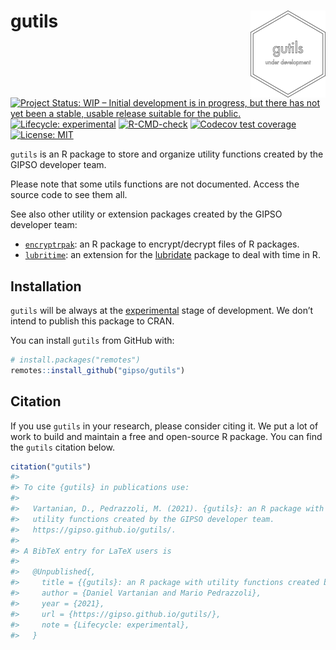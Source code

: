 
<!-- README.md is generated from README.Rmd. Please edit that file -->

# gutils <a href='https://gipso.github.io/gutils'><img src='man/figures/logo.png' align="right" height="139" /></a>

<!-- badges: start -->

[![Project Status: WIP – Initial development is in progress, but there
has not yet been a stable, usable release suitable for the
public.](https://www.repostatus.org/badges/latest/wip.svg)](https://www.repostatus.org/#wip)
[![Lifecycle:
experimental](https://img.shields.io/badge/lifecycle-experimental-orange.svg)](https://lifecycle.r-lib.org/articles/stages.html#experimental)
[![R-CMD-check](https://github.com/gipso/gutils/workflows/R-CMD-check/badge.svg)](https://github.com/gipso/gutils/actions)
[![Codecov test
coverage](https://codecov.io/gh/gipso/gutils/branch/main/graph/badge.svg)](https://codecov.io/gh/gipso/gutils?branch=main)
[![License:
MIT](https://img.shields.io/badge/license-MIT-green)](https://choosealicense.com/licenses/mit/)
<!-- badges: end -->

`gutils` is an R package to store and organize utility functions created
by the GIPSO developer team.

Please note that some utils functions are not documented. Access the
source code to see them all.

See also other utility or extension packages created by the GIPSO
developer team:

-   [`encryptrpak`](https://github.com/gipso/encryptrpak): an R package
    to encrypt/decrypt files of R packages.
-   [`lubritime`](https://github.com/gipso/lubritime): an extension for
    the [lubridate](https://github.com/tidyverse/lubridate) package to
    deal with time in R.

## Installation

`gutils` will be always at the
[experimental](https://lifecycle.r-lib.org/articles/stages.html#experimental)
stage of development. We don’t intend to publish this package to CRAN.

You can install `gutils` from GitHub with:

``` r
# install.packages("remotes")
remotes::install_github("gipso/gutils")
```

## Citation

If you use `gutils` in your research, please consider citing it. We put
a lot of work to build and maintain a free and open-source R package.
You can find the `gutils` citation below.

``` r
citation("gutils")
#> 
#> To cite {gutils} in publications use:
#> 
#>   Vartanian, D., Pedrazzoli, M. (2021). {gutils}: an R package with
#>   utility functions created by the GIPSO developer team.
#>   https://gipso.github.io/gutils/.
#> 
#> A BibTeX entry for LaTeX users is
#> 
#>   @Unpublished{,
#>     title = {{gutils}: an R package with utility functions created by the GIPSO developer team},
#>     author = {Daniel Vartanian and Mario Pedrazzoli},
#>     year = {2021},
#>     url = {https://gipso.github.io/gutils/},
#>     note = {Lifecycle: experimental},
#>   }
```
